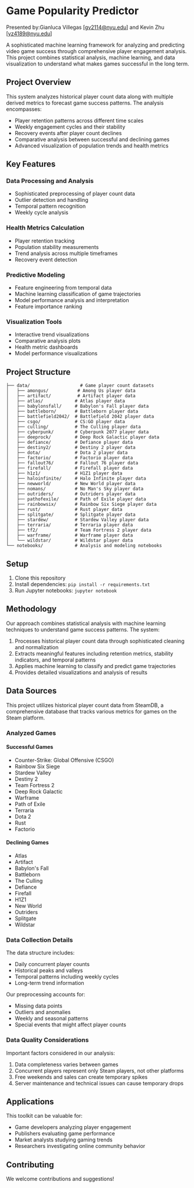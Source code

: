 # Game Popularity Predictor

Presented by:Gianluca Villegas [gv2114@nyu.edu] and Kevin Zhu [yz4189@nyu.edu]

A sophisticated machine learning framework for analyzing and predicting video game success through comprehensive player engagement analysis. This project combines statistical analysis, machine learning, and data visualization to understand what makes games successful in the long term.

## Project Overview

This system analyzes historical player count data along with multiple derived metrics to forecast game success patterns. The analysis encompasses:

- Player retention patterns across different time scales
- Weekly engagement cycles and their stability
- Recovery events after player count declines
- Comparative analysis between successful and declining games
- Advanced visualization of population trends and health metrics

## Key Features

### Data Processing and Analysis
- Sophisticated preprocessing of player count data
- Outlier detection and handling
- Temporal pattern recognition
- Weekly cycle analysis

### Health Metrics Calculation
- Player retention tracking
- Population stability measurements
- Trend analysis across multiple timeframes
- Recovery event detection

### Predictive Modeling
- Feature engineering from temporal data
- Machine learning classification of game trajectories
- Model performance analysis and interpretation
- Feature importance ranking

### Visualization Tools
- Interactive trend visualizations
- Comparative analysis plots
- Health metric dashboards
- Model performance visualizations

## Project Structure
```
├── data/                   # Game player count datasets
│   ├── amongus/           # Among Us player data
│   ├── artifact/          # Artifact player data
│   ├── atlas/            # Atlas player data
│   ├── babylonsfall/     # Babylon's Fall player data
│   ├── battleborn/       # Battleborn player data
│   ├── battlefield2042/  # Battlefield 2042 player data
│   ├── csgo/             # CS:GO player data
│   ├── culling/          # The Culling player data
│   ├── cyberpunk/        # Cyberpunk 2077 player data
│   ├── deeprock/         # Deep Rock Galactic player data
│   ├── defiance/         # Defiance player data
│   ├── destiny2/         # Destiny 2 player data
│   ├── dota/             # Dota 2 player data
│   ├── factorio/         # Factorio player data
│   ├── fallout76/        # Fallout 76 player data
│   ├── firefall/         # Firefall player data
│   ├── h1z1/             # H1Z1 player data
│   ├── haloinfinite/     # Halo Infinite player data
│   ├── newworld/         # New World player data
│   ├── nomans/           # No Man's Sky player data
│   ├── outriders/        # Outriders player data
│   ├── pathofexile/      # Path of Exile player data
│   ├── rainbowsix/       # Rainbow Six Siege player data
│   ├── rust/             # Rust player data
│   ├── splitgate/        # Splitgate player data
│   ├── stardew/          # Stardew Valley player data
│   ├── terraria/         # Terraria player data
│   ├── tf2/              # Team Fortress 2 player data
│   ├── warframe/         # Warframe player data
│   └── wildstar/         # Wildstar player data
└── notebooks/            # Analysis and modeling notebooks
```

## Setup

1. Clone this repository
2. Install dependencies: `pip install -r requirements.txt`
3. Run Jupyter notebooks: `jupyter notebook`

## Methodology

Our approach combines statistical analysis with machine learning techniques to understand game success patterns. The system:

1. Processes historical player count data through sophisticated cleaning and normalization
2. Extracts meaningful features including retention metrics, stability indicators, and temporal patterns
3. Applies machine learning to classify and predict game trajectories
4. Provides detailed visualizations and analysis of results

## Data Sources

This project utilizes historical player count data from SteamDB, a comprehensive database that tracks various metrics for games on the Steam platform.

### Analyzed Games

#### Successful Games
- Counter-Strike: Global Offensive (CSGO)
- Rainbow Six Siege
- Stardew Valley
- Destiny 2
- Team Fortress 2
- Deep Rock Galactic
- Warframe
- Path of Exile
- Terraria
- Dota 2
- Rust
- Factorio

#### Declining Games
- Atlas
- Artifact
- Babylon's Fall
- Battleborn
- The Culling
- Defiance
- Firefall
- H1Z1
- New World
- Outriders
- Splitgate
- Wildstar

### Data Collection Details

The data structure includes:
- Daily concurrent player counts
- Historical peaks and valleys
- Temporal patterns including weekly cycles
- Long-term trend information

Our preprocessing accounts for:
- Missing data points
- Outliers and anomalies
- Weekly and seasonal patterns
- Special events that might affect player counts

### Data Quality Considerations

Important factors considered in our analysis:
1. Data completeness varies between games
2. Concurrent players represent only Steam players, not other platforms
3. Free weekends and sales can create temporary spikes
4. Server maintenance and technical issues can cause temporary drops

## Applications

This toolkit can be valuable for:
- Game developers analyzing player engagement
- Publishers evaluating game performance
- Market analysts studying gaming trends
- Researchers investigating online community behavior

## Contributing

We welcome contributions and suggestions! 
